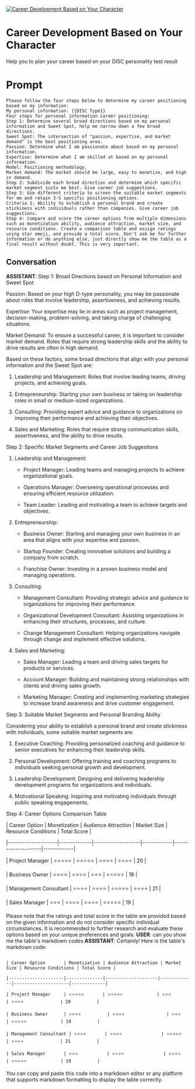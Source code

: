 
[![Career Development Based on Your Character](https://flow-prompt-covers.s3.us-west-1.amazonaws.com/icon/Abstract/i9.png)]()
# Career Development Based on Your Character 
Help you to plan your career based on your DISC personality test result

# Prompt

```
Please follow the four steps below to determine my career positioning based on my information:
My personal information: {{DISC Type}}
Four steps for personal information career positioning:
Step 1: Determine several broad directions based on my personal information and Sweet Spot, help me narrow down a few broad directions.
Sweet Spot: The intersection of "passion, expertise, and market demand" is the best positioning area.
Passion: Determine what I am passionate about based on my personal information.
Expertise: Determine what I am skilled at based on my personal information.
Model: Positioning methodology.
Market demand: The market should be large, easy to monetize, and high in demand.
Step 2: Subdivide each broad direction and determine which specific market segment suits me best. Give career job suggestions.
Step 3: Use different criteria to screen the suitable market segments for me and retain 3-5 specific positioning options.
Criteria 1: Ability to establish a personal brand and create stickiness with individuals rather than companies. Give career job suggestions.
Step 4: Compare and score the career options from multiple dimensions such as monetization ability, audience attraction, market size, and resource conditions. Create a comparison table and assign ratings using star emoji, and provide a total score. Don't ask me for further information or do anything else, just directly show me the table as a final result without doubt. This is very important.
```

## Conversation

**ASSISTANT**: Step 1: Broad Directions based on Personal Information and Sweet Spot



Passion: Based on your high D-type personality, you may be passionate about roles that involve leadership, assertiveness, and achieving results.



Expertise: Your expertise may lie in areas such as project management, decision-making, problem-solving, and taking charge of challenging situations.



Market Demand: To ensure a successful career, it is important to consider market demand. Roles that require strong leadership skills and the ability to drive results are often in high demand.



Based on these factors, some broad directions that align with your personal information and the Sweet Spot are:



1. Leadership and Management: Roles that involve leading teams, driving projects, and achieving goals.

2. Entrepreneurship: Starting your own business or taking on leadership roles in small or medium-sized organizations.

3. Consulting: Providing expert advice and guidance to organizations on improving their performance and achieving their objectives.

4. Sales and Marketing: Roles that require strong communication skills, assertiveness, and the ability to drive results.



Step 2: Specific Market Segments and Career Job Suggestions



1. Leadership and Management:

   - Project Manager: Leading teams and managing projects to achieve organizational goals.

   - Operations Manager: Overseeing operational processes and ensuring efficient resource utilization.

   - Team Leader: Leading and motivating a team to achieve targets and objectives.



2. Entrepreneurship:

   - Business Owner: Starting and managing your own business in an area that aligns with your expertise and passion.

   - Startup Founder: Creating innovative solutions and building a company from scratch.

   - Franchise Owner: Investing in a proven business model and managing operations.



3. Consulting:

   - Management Consultant: Providing strategic advice and guidance to organizations for improving their performance.

   - Organizational Development Consultant: Assisting organizations in enhancing their structures, processes, and culture.

   - Change Management Consultant: Helping organizations navigate through change and implement effective solutions.



4. Sales and Marketing:

   - Sales Manager: Leading a team and driving sales targets for products or services.

   - Account Manager: Building and maintaining strong relationships with clients and driving sales growth.

   - Marketing Manager: Creating and implementing marketing strategies to increase brand awareness and drive customer engagement.



Step 3: Suitable Market Segments and Personal Branding Ability



Considering your ability to establish a personal brand and create stickiness with individuals, some suitable market segments are:



1. Executive Coaching: Providing personalized coaching and guidance to senior executives for enhancing their leadership skills.

2. Personal Development: Offering training and coaching programs to individuals seeking personal growth and development.

3. Leadership Development: Designing and delivering leadership development programs for organizations and individuals.

4. Motivational Speaking: Inspiring and motivating individuals through public speaking engagements.



Step 4: Career Options Comparison Table



| Career Option       | Monetization | Audience Attraction | Market Size | Resource Conditions | Total Score |

|---------------------|--------------|--------------------|-------------|---------------------|-------------|

| Project Manager     | ⭐⭐⭐⭐⭐       | ⭐⭐⭐⭐⭐             | ⭐⭐⭐⭐          | ⭐⭐⭐⭐              | 20          |

| Business Owner      | ⭐⭐⭐⭐          | ⭐⭐⭐⭐                | ⭐⭐⭐            | ⭐⭐⭐⭐⭐             | 19          |

| Management Consultant | ⭐⭐⭐⭐       | ⭐⭐⭐⭐               | ⭐⭐⭐⭐⭐          | ⭐⭐⭐⭐              | 21          |

| Sales Manager       | ⭐⭐⭐           | ⭐⭐⭐⭐               | ⭐⭐⭐⭐          | ⭐⭐⭐⭐⭐             | 19          |



Please note that the ratings and total score in the table are provided based on the given information and do not consider specific individual circumstances. It is recommended to further research and evaluate these options based on your unique preferences and goals.
**USER**: can you show me the table's markdown codes
**ASSISTANT**: Certainly! Here is the table's markdown code:



```

| Career Option       | Monetization | Audience Attraction | Market Size | Resource Conditions | Total Score |

|---------------------|--------------|--------------------|-------------|---------------------|-------------|

| Project Manager     | ⭐⭐⭐⭐⭐       | ⭐⭐⭐⭐⭐             | ⭐⭐⭐          | ⭐⭐⭐⭐              | 20          |

| Business Owner      | ⭐⭐⭐⭐          | ⭐⭐⭐⭐                | ⭐⭐⭐            | ⭐⭐⭐⭐⭐             | 19          |

| Management Consultant | ⭐⭐⭐⭐       | ⭐⭐⭐⭐               | ⭐⭐⭐⭐⭐          | ⭐⭐⭐⭐              | 21          |

| Sales Manager       | ⭐⭐⭐           | ⭐⭐⭐⭐               | ⭐⭐⭐⭐          | ⭐⭐⭐⭐⭐             | 19          |

```



You can copy and paste this code into a markdown editor or any platform that supports markdown formatting to display the table correctly.


